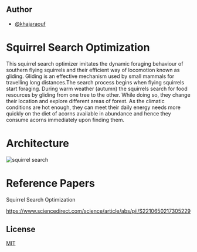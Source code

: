 
## Author

- [@khajaraouf](https://www.github.com/khajaraouf)


# Squirrel Search Optimization

This squirrel search optimizer imitates the dynamic foraging behaviour of southern flying squirrels and their efficient way of locomotion known as gliding. Gliding is an effective mechanism used by small mammals for travelling long distances.The search process begins when flying squirrels start foraging. During warm weather (autumn) the squirrels search for food resources by gliding from one tree to the other. While doing so, they change their location and explore different areas of forest. As the climatic conditions are hot enough, they can meet their daily energy needs more quickly on the diet of acorns available in abundance and hence they consume acorns immediately upon finding them.


# Architecture

![squirrel search](https://github.com/khajaraouf/SquirrelSearchAlgorithm/assets/70451209/0ac4a818-b9cf-4c88-9199-0dbfd3dbf8f0)

# Reference Papers

Squirrel Search Optimization

https://www.sciencedirect.com/science/article/abs/pii/S2210650217305229

## License

[MIT](https://choosealicense.com/licenses/mit/)

